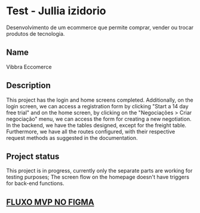 # Test - Jullia izidorio

Desenvolvimento de um ecommerce que permite comprar, vender ou trocar produtos de tecnologia.

## Name
Vibbra Eccomerce

## Description
This project has the login and home screens completed. Additionally, on the login screen, we can access a registration form by clicking "Start a 14 day free trial" and on the home screen, by clicking on the "Negociações > Criar negociação" menu, we can access the form for creating a new negotiation.
In the backend, we have the tables designed, except for the freight table. Furthermore, we have all the routes configured, with their respective request methods as suggested in the documentation.

## Project status
This project is in progress, currently only the separate parts are working for testing purposes;
The screen flow on the homepage doesn't have triggers for back-end functions.

## [FLUXO MVP NO FIGMA](https://www.figma.com/proto/QRCRnNvk0MI4g1Nrx68049/Ecommerce---vibbra?node-id=202-448&scaling=min-zoom&page-id=202%3A19&starting-point-node-id=203%3A773)

